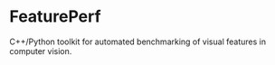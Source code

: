 FeaturePerf
==========

C++/Python toolkit for automated benchmarking of visual features in computer vision.